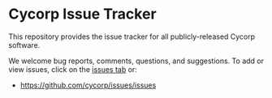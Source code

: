 Cycorp Issue Tracker
====================

This repository provides the issue tracker for all publicly-released Cycorp software.

We welcome bug reports, comments, questions, and suggestions. To add or view issues, click on the [issues tab](https://github.com/cycorp/issues/issues) or:

* <https://github.com/cycorp/issues/issues>

